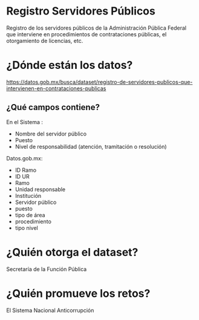 # Registro Servidores Públicos

Registro de los servidores públicos de la Administración Pública Federal que interviene en procedimientos de contrataciones públicas, el otorgamiento de licencias, etc.


# ¿Dónde están los datos?
https://datos.gob.mx/busca/dataset/registro-de-servidores-publicos-que-intervienen-en-contrataciones-publicas

## ¿Qué campos contiene?
En el Sistema : 
+ Nombre del servidor público
+ Puesto 
+ Nivel de responsabilidad (atención, tramitación o resolución)

Datos.gob.mx: 
+ ID Ramo 
+ ID UR 
+ Ramo 
+ Unidad responsable
+ Institución
+ Servidor público 
+ puesto
+ tipo de área
+ procedimiento
+ tipo nivel

# ¿Quién otorga el dataset?
Secretaría de la Función Pública

# ¿Quién promueve los retos?
El Sistema Nacional Anticorrupción
